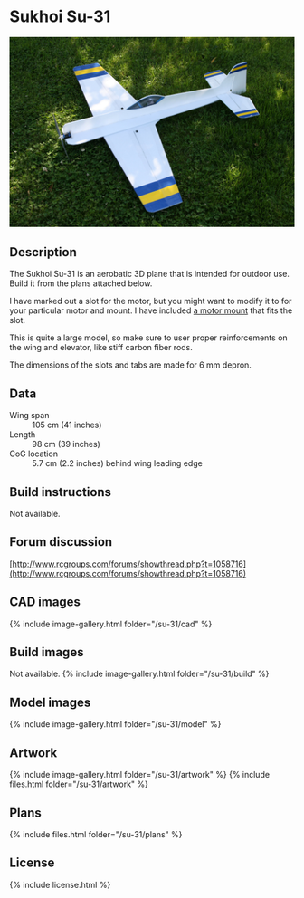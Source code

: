 # Sukhoi Su-31

![Sukhoi Su-31](./3766199154_f6900d128f_k.jpg)

## Description

The Sukhoi Su-31 is an aerobatic 3D plane that is intended for outdoor use. Build it from the plans attached below.

I have marked out a slot for the motor, but you might want to modify it to for your particular motor and mount. I have included [a motor mount](./plans/su-31-r1-motor-mount.pdf) that fits the slot.

This is quite a large model, so make sure to user proper reinforcements on the wing and elevator, like stiff carbon fiber rods.

The dimensions of the slots and tabs are made for 6 mm depron.

## Data

<dl>
  <dt>Wing span</dt>
  <dd>105 cm (41 inches)</dd>
  <dt>Length</dt>
  <dd>98 cm (39 inches)</dd>
  <dt>CoG location</dt>
  <dd>5.7 cm (2.2 inches) behind wing leading edge</dd>
</dl>

## Build instructions

Not available.

## Forum discussion

[http://www.rcgroups.com/forums/showthread.php?t=1058716](http://www.rcgroups.com/forums/showthread.php?t=1058716)

## CAD images

{% include image-gallery.html folder="/su-31/cad" %}

## Build images

Not available.
{% include image-gallery.html folder="/su-31/build" %}

## Model images

{% include image-gallery.html folder="/su-31/model" %}

## Artwork

{% include image-gallery.html folder="/su-31/artwork" %}
{% include files.html folder="/su-31/artwork" %}

## Plans

{% include files.html folder="/su-31/plans" %}

## License

{% include license.html %}
